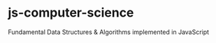 js-computer-science
===================

Fundamental Data Structures &amp; Algorithms implemented in JavaScript

